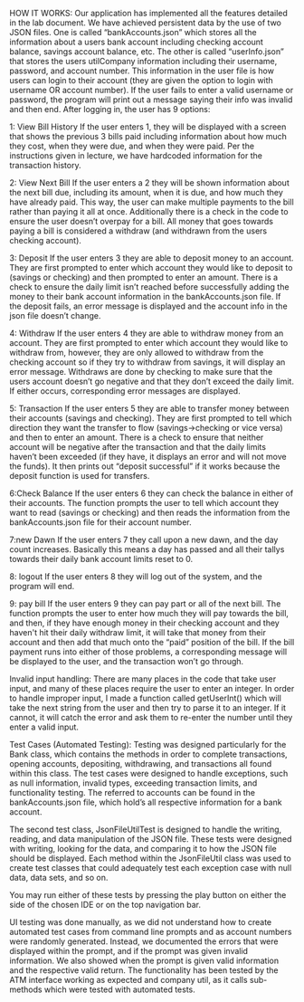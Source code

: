 HOW IT WORKS:
Our application has implemented all the features detailed in the lab document. We have achieved persistent data by the use of two JSON files. One is called “bankAccounts.json” which stores all the information about a users bank account including checking account balance, savings account balance, etc. The other is called “userInfo.json” that stores the users utilCompany information including their username, password, and account number. This information in the user file is how users can login to their account (they are given the option to login with username OR account number). If the user fails to enter a valid username or password, the program will print out a message saying their info was invalid and then end. After logging in, the user has 9 options:

1: View Bill History
If the user enters 1, they will be displayed with a screen that shows the previous 3 bills paid including information about how much they cost, when they were due, and when they were paid. Per the instructions given in lecture, we have hardcoded information for the transaction history.

2: View Next Bill
If the user enters a 2 they will be shown information about the next bill due, including its amount, when it is due, and how much they have already paid. This way, the user can make multiple payments to the bill rather than paying it all at once. Additionally there is a check in the code to ensure the user doesn’t overpay for a bill. All money that goes towards paying a bill is considered a withdraw (and withdrawn from the users checking account).

3: Deposit
If the user enters 3 they are able to deposit money to an account. They are first prompted to enter which account they would like to deposit to (savings or checking) and then prompted to enter an amount. There is a check to ensure the daily limit isn’t reached before successfully adding the money to their bank account information in the bankAccounts.json file. If the deposit fails, an error message is displayed and the account info in the json file doesn’t change.

4: Withdraw
If the user enters 4 they are able to withdraw money from an account. They are first prompted to enter which account they would like to withdraw from, however, they are only allowed to withdraw from the checking account so if they try to withdraw from savings, it will display an error message. Withdraws are done by checking to make sure that the users account doesn’t go negative and that they don’t exceed the daily limit. If either occurs, corresponding error messages are displayed.

5: Transaction
If the user enters 5 they are able to transfer money between their accounts (savings and checking). They are first prompted to tell which direction they want the transfer to flow (savings->checking or vice versa) and then to enter an amount. There is a check to ensure that neither account will be negative after the transaction and that the daily limits haven’t been exceeded (if they have, it displays an error and will not move the funds). It then prints out “deposit successful” if it works because the deposit function is used for transfers.

6:Check Balance
If the user enters 6 they can check the balance in either of their accounts. The function prompts the user to tell which account they want to read (savings or checking) and then reads the information from the bankAccounts.json file for their account number.

7:new Dawn
If the user enters 7 they call upon a new dawn, and the day count increases. Basically this means a day has passed and all their tallys towards their daily bank account limits reset to 0.

8: logout
If the user enters 8 they will log out of the system, and the program will end.

9: pay bill
If the user enters 9 they can pay part or all of the next bill. The function prompts the user to enter how much they will pay towards the bill, and then, if they have enough money in their checking account and they haven't hit their daily withdraw limit, it will take that money from their account and then add that much onto the “paid” position of the bill. If the bill payment runs into either of those problems, a corresponding message will be displayed to the user, and the transaction won’t go through.

Invalid input handling:
There are many places in the code that take user input, and many of these places require the user to enter an integer. In order to handle improper input, I made a function called getUserInt() which will take the next string from the user and then try to parse it to an integer. If it cannot, it will catch the error and ask them to re-enter the number until they enter a valid input.



Test Cases (Automated Testing): Testing was designed particularly for the Bank class, which contains the methods in order to complete transactions, opening accounts, depositing, withdrawing, and transactions all found within this class.  The test cases were designed to handle exceptions, such as null information, invalid types, exceeding transaction limits, and functionality testing. The referred to accounts can be found in the bankAccounts.json file, which hold’s all respective information for a bank account. 
	
The second test class, JsonFileUtilTest is designed to handle the writing, reading, and data manipulation of the JSON file. These tests were designed with writing, looking for the data, and comparing it to how the JSON file should be displayed. Each method within the JsonFileUtil class was used to create test classes that could adequately test each exception case with null data, data sets, and so on. 

You may run either of these tests by pressing the play button on either the side of the chosen IDE or on the top navigation bar. 

UI testing was done manually, as we did not understand how to create automated test cases from command line prompts and as account numbers were randomly generated. Instead, we documented the errors that were displayed within the prompt, and if the prompt was given invalid information. We also showed when the prompt is given valid information and the respective valid return. The functionality has been tested by the ATM interface working as expected and company util, as it calls sub-methods which were tested with automated tests. 
